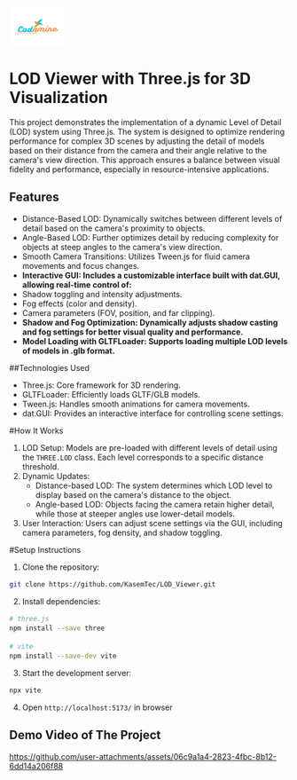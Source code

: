 <p align="left">
  <img src="assets/media/Codamine.png" alt="MyLogo" width="100" height="70">
</p>

# LOD Viewer with Three.js for 3D Visualization

This project demonstrates the implementation of a dynamic Level of Detail (LOD) system using Three.js. The system is designed to optimize rendering performance for complex 3D scenes by adjusting the detail of models based on their distance from the camera and their angle relative to the camera's view direction. This approach ensures a balance between visual fidelity and performance, especially in resource-intensive applications.

## Features

- Distance-Based LOD: Dynamically switches between different levels of detail based on the camera's proximity to objects.
- Angle-Based LOD: Further optimizes detail by reducing complexity for objects at steep angles to the camera's view direction.
- Smooth Camera Transitions: Utilizes Tween.js for fluid camera movements and focus changes.
- **Interactive GUI: Includes a customizable interface built with dat.GUI, allowing real-time control of:**
- Shadow toggling and intensity adjustments.
- Fog effects (color and density).
- Camera parameters (FOV, position, and far clipping).
- **Shadow and Fog Optimization: Dynamically adjusts shadow casting and fog settings for better visual quality and performance.**
- **Model Loading with GLTFLoader: Supports loading multiple LOD levels of models in .glb format.**

##Technologies Used

- Three.js: Core framework for 3D rendering.
- GLTFLoader: Efficiently loads GLTF/GLB models.
- Tween.js: Handles smooth animations for camera movements.
- dat.GUI: Provides an interactive interface for controlling scene settings.

#How It Works

1. LOD Setup: Models are pre-loaded with different levels of detail using the `THREE.LOD` class. Each level corresponds to a specific distance threshold.
2. Dynamic Updates:
   - Distance-based LOD: The system determines which LOD level to display based on the camera's distance to the object.
   - Angle-based LOD: Objects facing the camera retain higher detail, while those at steeper angles use lower-detail models.
3. User Interaction: Users can adjust scene settings via the GUI, including camera parameters, fog density, and shadow toggling.

#Setup Instructions

1. Clone the repository:

```bash
git clone https://github.com/KasemTec/LOD_Viewer.git
```

2. Install dependencies:

```bash
# three.js
npm install --save three

# vite
npm install --save-dev vite
```

3. Start the development server:

```bash
npx vite
```

4. Open `http://localhost:5173/` in browser

## Demo Video of The Project

https://github.com/user-attachments/assets/06c9a1a4-2823-4fbc-8b12-6dd14a206f88
